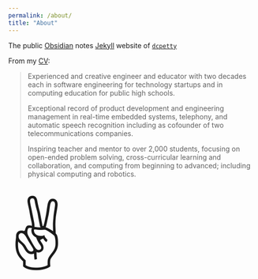 ```yaml
---
permalink: /about/
title: "About"
---
```

The public [Obsidian](https://obsidian.md/) notes [Jekyll](https://jekyllrb.com/) website of [`dcpetty`](http://github.com/dcpetty/obsidian/)

From my [CV](https://dcpetty.github.io/cv/):
> Experienced and creative engineer and educator with two decades each in
software engineering for technology startups and in computing education 
for public high schools. 
>
> Exceptional record of product development and engineering management in 
real-time embedded systems, telephony, and automatic speech recognition 
including as cofounder of two telecommunications companies. 
>
> Inspiring teacher and mentor to over 2,000 students, focusing on open-ended 
problem solving, cross-curricular learning and collaboration, and computing 
from beginning to advanced; including physical computing and robotics.

<span style="font-size: 108pt;">&#x270C;</span>
